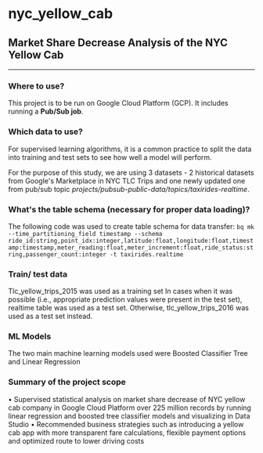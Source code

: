 # nyc_yellow_cab
## Market Share Decrease Analysis of the NYC Yellow Cab

---
### Where to use?
This project is to be run on Google Cloud Platform (GCP). It includes running a **Pub/Sub job**.

### Which data to use?
For supervised learning algorithms, it is a common practice to split the data into training and test sets to see how well a model will perform.

For the purpose of this study, we are using 3 datasets - 2 historical datasets from Google's Marketplace in NYC TLC Trips and one newly updated one from pub/sub topic *projects/pubsub-public-data/topics/taxirides-realtime*. 

### What's the table schema (necessary for proper data loading)? 
The following code was used to create table schema for data transfer:
`bq mk --time_partitioning_field timestamp --schema ride_id:string,point_idx:integer,latitude:float,longitude:float,timestamp:timestamp,meter_reading:float,meter_increment:float,ride_status:string,passenger_count:integer -t taxirides.realtime`

### Train/ test data
Tlc_yellow_trips_2015 was used as a training set
In cases when it was possible (i.e., appropriate prediction values were present in the test set), realtime table was used as a test set. Otherwise, tlc_yellow_trips_2016 was used as a test set instead.

### ML Models
The two main machine learning models used were Boosted Classifier Tree and Linear Regression 

### Summary of the project scope
• Supervised statistical analysis on market share decrease of NYC yellow cab company in Google Cloud Platform over 225 million records by running linear regression and boosted tree classifier models and visualizing in Data Studio
• Recommended business strategies such as introducing a yellow cab app with more transparent fare calculations, flexible payment options and optimized route to lower driving costs
